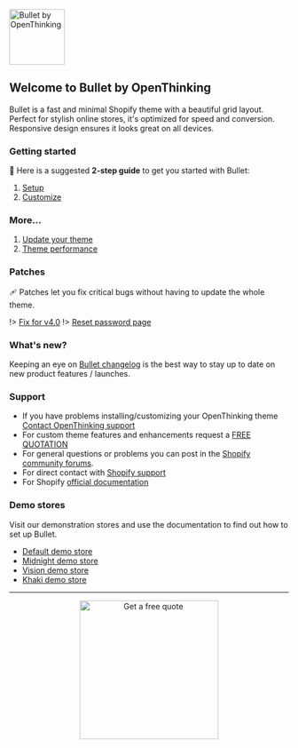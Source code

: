 <img src="https://cdn.shopify.com/s/files/1/0662/3287/7302/files/bullet-logo-merch.webp?v=1670444247&width=400" height="100" alt="Bullet by OpenThinking">

## Welcome to Bullet by OpenThinking

Bullet is a fast and minimal Shopify theme with a beautiful grid layout. Perfect for stylish online stores, it's optimized for speed and conversion.  Responsive design ensures it looks great on all devices.

### Getting started
🚀 Here is a suggested __2-step guide__ to get you started with Bullet:

1. [Setup](setup)
1. [Customize](customization)

### More...
1. [Update your theme](update)
1. [Theme performance](speed)

### Patches
🩹 Patches let you fix critical bugs without having to update the whole theme.

!> [Fix for v4.0](https://gist.github.com/openxthinking/77e2db762a0d30f5ff34d183eaede45d)
!> [Reset password page](https://gist.github.com/openxthinking/651b0862be22098ebca4376d967b67a9)

### What's new?
Keeping an eye on [Bullet changelog](changelog) is the best way to stay up to date on new product features / launches.

### Support
- If you have problems installing/customizing your OpenThinking theme [Contact OpenThinking support](https://openthinking.net/support/)
- For custom theme features and enhancements request a [FREE QUOTATION](https://openthinking.net/support/)
- For general questions or problems you can post in the [Shopify community forums](https://openthinking.net/go/shopify-community).
- For direct contact with [Shopify support](https://openthinking.net/go/shopify-support)
- For Shopify [official documentation](https://openthinking.net/go/shopify-docs)

### Demo stores
Visit our demonstration stores and use the documentation to find out how to set up Bullet.

- [Default demo store](https://openthinking.net/go/bullet1)
- [Midnight demo store](https://openthinking.net/go/bullet4)
- [Vision demo store](https://openthinking.net/go/bullet2)
- [Khaki demo store](https://openthinking.net/go/bullet3)

---

<center><a href="https://openthinking.net/support/?utm_source=bulletdocs&utm_medium=banner&utm_campaign=freequote" target="_blank"><img src="/_media/getaquote.svg" height="250" alt="Get a free quote" loading="lazy"></a></center>